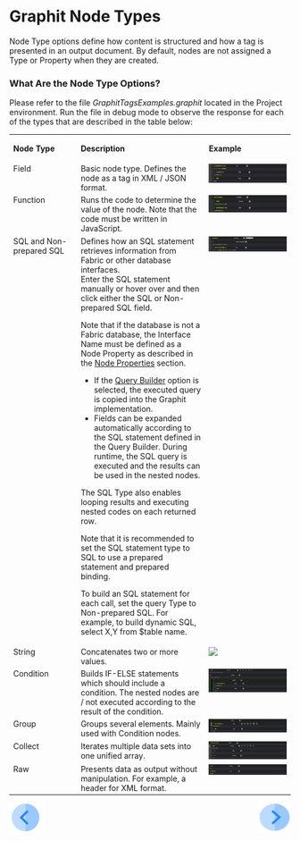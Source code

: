 # Graphit Node Types

Node Type options define how content is structured and how a tag is presented in an output document. By default, nodes are not assigned a Type or Property when they are created.
### What Are the Node Type Options?
Please refer to the file *GraphitTagsExamples.graphit* located in the Project environment.
Run the file in debug mode to observe the response for each of the types that are described in the table below:

<table>
<tbody>
<tr>
<td valign="top" width="100pxl">
<p><strong>Node Type</strong></p>
</td>
<td valign="top" width="500pxl">
<p><strong>Description</strong></p>
</td>
<td valign="top" width="500pxl">
<p><strong>Example</strong></p>
</td>
</tr>
<tr>
<td valign="top" width="100pxl">Field</td>
<td valign="top" width="500pxl">Basic node type. Defines the node as a tag in XML / JSON format.</td>
<td valign="top" width="500pxl"><img src="/articles/15_web_services_and_graphit/17_Graphit/images/01_graphit_examples_tags.PNG"></a></td>
</tr>
<tr>
<td valign="top" width="300pxl">Function</td>
<td valign="top" width="600pxl">Runs the code to determine the value of the node. Note that the code must be written in JavaScript.&nbsp;</td>
<td valign="top" width="400pxl"><img src="/articles/15_web_services_and_graphit/17_Graphit/images/02_graphit_examples_tags.PNG"></a></td>
</tr>
<tr>
<td valign="top" width="300pxl">SQL and Non-prepared SQL</td>
<td valign="top" width="600pxl">Defines how an SQL statement retrieves information from Fabric or other database interfaces.
    <br />Enter the SQL statement manually or hover over and then click either the SQL or Non-prepared SQL field. <No Type>  

Note that if the database is not a Fabric database, the Interface Name must be defined as a Node Property as described in the [Node Properties](/articles/15_web_services_and_graphit/17_Graphit/04_graphit_node_properties.md) section. 
  

-  If the <a href="/articles/11_query_builder/01_query_builder_overview.md">Query Builder</a> option is selected, the executed query is copied into the Graphit implementation.
-  Fields can be expanded automatically according to the SQL statement defined in the Query Builder. During runtime, the SQL query is executed and the results can be used in the nested nodes. 

The SQL Type also enables looping results and executing nested codes on each returned row.&nbsp;&nbsp;<br />

Note that it is recommended to set the SQL statement type to SQL to use a prepared statement and prepared binding.&nbsp;<br />

To build an SQL statement for each call, set the query Type to Non-prepared SQL. For example, to build dynamic SQL, select X,Y from $table name.</td>
<td valign="top" width="400pxl"><img src="/articles/15_web_services_and_graphit/17_Graphit/images/03_graphit_examples_tags.PNG"></a></td>
</tr>
<tr>
<td valign="top" width="300pxl">String</td>
<td valign="top" width="600pxl">Concatenates two or more values.&nbsp;</td>
<td valign="top" width="400pxl"><img src="/articles/15_web_services_and_graphit/17_Graphit/images/04_graphit_examples_tags.PNG"></a></td>
</tr>
<tr>
<td valign="top" width="300pxl">Condition</td>
<td valign="top" width="600pxl">Builds IF-ELSE statements which should include a condition. The nested nodes are / not executed according to the result of the condition.&nbsp;</td>
<td valign="top" width="400pxl"><img src="/articles/15_web_services_and_graphit/17_Graphit/images/05_graphit_examples_tags.PNG"></a></td>
</tr>
<tr>
<td valign="top" width="300pxl">Group&nbsp;</td>
<td valign="top" width="600pxl">Groups several elements. Mainly used with Condition nodes.</td>
<td valign="top" width="400pxl"><img src="/articles/15_web_services_and_graphit/17_Graphit/images/06_graphit_examples_tags.PNG"></a></td>
</tr>
<tr>
<td valign="top" width="300pxl">Collect</td>
<td valign="top" width="600pxl">Iterates multiple data sets into one unified array.&nbsp;</td>
<td valign="top" width="400pxl"><img src="/articles/15_web_services_and_graphit/17_Graphit/images/07_graphit_examples_tags.PNG"></a></td>
</tr>
<tr>
<td valign="top" width="300pxl">Raw</td>
<td valign="top" width="600pxl">Presents data as output without manipulation. For example, a header for XML format.&nbsp;</td>
<td valign="top" width="400pxl"><img src="/articles/15_web_services_and_graphit/17_Graphit/images/08_graphit_examples_tags.PNG"></a></td>

</tr>
</tbody>
</table>


[![Previous](/articles/images/Previous.png)](/articles/15_web_services_and_graphit/17_Graphit/02_create_and_edit_a_graphit_file.md)[<img align="right" width="60" height="54" src="/articles/images/Next.png">](/articles/15_web_services_and_graphit/17_Graphit/04_graphit_node_properties.md)

